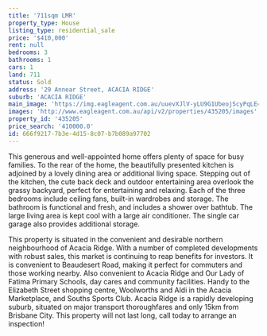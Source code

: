 ```yaml
---
title: '711sqm LMR'
property_type: House
listing_type: residential_sale
price: '$410,000'
rent: null
bedrooms: 3
bathrooms: 1
cars: 1
land: 711
status: Sold
address: '29 Annear Street, ACACIA RIDGE'
suburb: 'ACACIA RIDGE'
main_image: 'https://img.eagleagent.com.au/uuevXJlV-yLU9G1UbeojScyPqLE=/1280x854/smart/https://s3-us-west-2.amazonaws.com/eagleagent-orig/images/6821702/130469074-image-M.jpg'
images: 'http://www.eagleagent.com.au/api/v2/properties/435205/images'
property_id: '435205'
price_search: '410000.0'
id: 666f9217-7b3e-4d15-8c07-b7b089a97702
---
```

This generous and well-appointed home offers plenty of space for busy families. To the rear of the home, the beautifully presented kitchen is adjoined by a lovely dining area or additional living space. Stepping out of the kitchen, the cute back deck and outdoor entertaining area overlook the grassy backyard, perfect for entertaining and relaxing. Each of the three bedrooms include ceiling fans, built-in wardrobes and storage. The bathroom is functional and fresh, and includes a shower over bathtub. The large living area is kept cool with a large air conditioner. The single car garage also provides additional storage.

This property is situated in the convenient and desirable northern neighbourhood of Acacia Ridge. With a number of completed developments with robust sales, this market is continuing to reap benefits for investors. It is convenient to Beaudesert Road, making it perfect for commuters and those working nearby. Also convenient to Acacia Ridge and Our Lady of Fatima Primary Schools, day cares and community facilities. Handy to the Elizabeth Street shopping centre, Woolworths and Aldi in the Acacia Marketplace, and Souths Sports Club. Acacia Ridge is a rapidly developing suburb, situated on major transport thoroughfares and only 15km from Brisbane City. This property will not last long, call today to arrange an inspection!